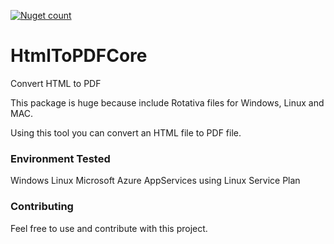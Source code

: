 [![Nuget count](http://img.shields.io/nuget/v/HtmlToPDFCore.svg)](http://www.nuget.org/packages/HtmlToPDFCore/)

# HtmlToPDFCore
Convert HTML to PDF

This package is huge because include Rotativa files for Windows, Linux and MAC. 

Using this tool you can convert an HTML file to PDF file.

### Environment Tested

Windows
Linux
Microsoft Azure AppServices using Linux Service Plan

### Contributing

Feel free to use and contribute with this project.

